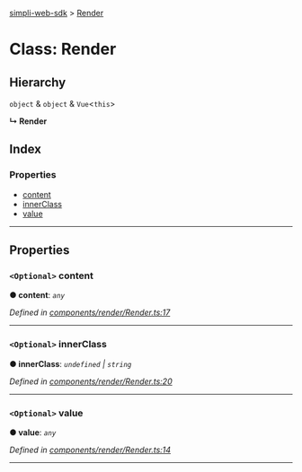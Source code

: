 [simpli-web-sdk](../README.md) > [Render](../classes/render.md)

# Class: Render

## Hierarchy

 `object` & `object` & `Vue`<`this`>

**↳ Render**

## Index

### Properties

* [content](render.md#content)
* [innerClass](render.md#innerclass)
* [value](render.md#value)

---

## Properties

<a id="content"></a>

### `<Optional>` content

**● content**: *`any`*

*Defined in [components/render/Render.ts:17](https://github.com/simplitech/simpli-web-sdk/blob/a829314/src/components/render/Render.ts#L17)*

___
<a id="innerclass"></a>

### `<Optional>` innerClass

**● innerClass**: *`undefined` \| `string`*

*Defined in [components/render/Render.ts:20](https://github.com/simplitech/simpli-web-sdk/blob/a829314/src/components/render/Render.ts#L20)*

___
<a id="value"></a>

### `<Optional>` value

**● value**: *`any`*

*Defined in [components/render/Render.ts:14](https://github.com/simplitech/simpli-web-sdk/blob/a829314/src/components/render/Render.ts#L14)*

___

